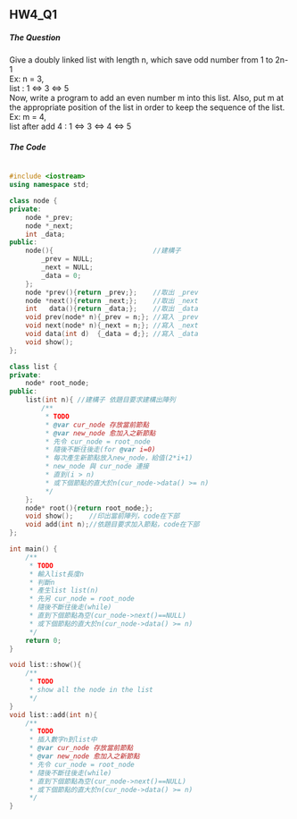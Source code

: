 ## HW4_Q1

##### The Question

Give a doubly linked list with length n, which save odd number from 1 to 2n-1  
Ex: n = 3,  
list : 1 ⇔ 3 ⇔ 5  
Now, write a program to add an even number m into this list. Also, put m at the appropriate position of the list in order to keep the sequence of the list.  
Ex: m = 4,  
list after add 4 : 1 ⇔ 3 ⇔ 4 ⇔ 5

##### The Code

``` c++

#include <iostream>
using namespace std;

class node {
private:
    node *_prev;
    node *_next;
    int _data;
public:
    node(){                         //建構子
        _prev = NULL;
        _next = NULL;
        _data = 0;
    };
    node *prev(){return _prev;};    //取出 _prev
    node *next(){return _next;};    //取出 _next
    int   data(){return _data;};    //取出 _data
    void prev(node* n){_prev = n;}; //寫入 _prev
    void next(node* n){_next = n;}; //寫入 _next
    void data(int d)  {_data = d;}; //寫入 _data
    void show();
};

class list {
private:
    node* root_node;
public:
    list(int n){ //建構子 依題目要求建構出陣列
        /**
         * TODO
         * @var cur_node 存放當前節點
         * @var new_node 愈加入之新節點
         * 先令 cur_node = root_node
         * 隨後不斷往後走(for @var i=0)
         * 每次產生新節點放入new_node，給值(2*i+1)
         * new_node 與 cur_node 連接
         * 直到(i > n)
         * 或下個節點的直大於n(cur_node->data() >= n)
         */
    };
    node* root(){return root_node;};
    void show();    //印出當前陣列，code在下部
    void add(int n);//依題目要求加入節點，code在下部
};

int main() {
    /**
     * TODO
     * 輸入list長度n
     * 判斷n
     * 產生list list(n)
     * 先另 cur_node = root_node
     * 隨後不斷往後走(while)
     * 直到下個節點為空(cur_node->next()==NULL)
     * 或下個節點的直大於n(cur_node->data() >= n)
     */
    return 0;
}

void list::show(){
    /**
     * TODO
     * show all the node in the list
     */
}
void list::add(int n){
    /**
     * TODO
     * 插入數字n到list中
     * @var cur_node 存放當前節點
     * @var new_node 愈加入之新節點
     * 先令 cur_node = root_node
     * 隨後不斷往後走(while)
     * 直到下個節點為空(cur_node->next()==NULL)
     * 或下個節點的直大於n(cur_node->data() >= n)
     */
}

```
